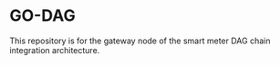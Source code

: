 # GO-DAG
This repository is for the gateway node of the smart meter DAG chain integration architecture.
